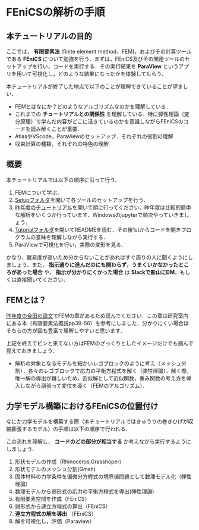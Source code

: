 # FEniCSの解析の手順
## 本チュートリアルの目的
ここでは， __有限要素法__ (finite element method，FEM)，およびその計算ツールである __FEniCS__ について勉強を行う．まずは，FEniCS及びその関連ツールのセットアップを行い，コードを実行する．その実行結果を __ParaView__ というアプリを用いて可視化し，どのような結果になったかを体験してもらう．

本チュートリアルが終了した地点で以下のことが理解できていることが望ましい．
- FEMとはなにか？どのようなアルゴリズムなのかを理解している．
- これまでの __チュートリアルとの関係性__ を理解している．特に弾性理論（変分原理）で学んだ内容がどこに活きているのかを意識しながらFEniCSのコードを読み解くことが重要．
- AtlasやVScode，ParaViewのセットアップ．それぞれの役割の理解
- 収束計算の種類，それぞれの特色の理解

## 概要
本チュートリアルでは以下の順序に沿って行う．
1. FEMについて学ぶ．
1. [Setupフォルダ](https://github.com/SolidMechanicsGroup/Tutorial2023/tree/main/FEniCS/setup#readme)を開いて各ツールのセットアップを行う．
1. [昨年度のチュートリアル](https://github.com/SolidMechanicsGroup/Fenics_yokota)を開いて順に行ってください．昨年度は比較的簡単な解析をいくつか行っています．Windowsのjupyterで順次やっていきましょう．
1. [Tutorialフォルダ](https://github.com/SolidMechanicsGroup/Tutorial2023/tree/main/FEniCS/tutorial1)を開いてREADMEを読む．その後1stからコードを開きプログラムの意味を理解しながら実行する．
1. ParaViewで可視化を行い，実際の変形を見る．

かなり，難易度が高いため分からないことがあればすぐ周りの人に聞くようにしましょう．また， __指示通りに進んだのにも関わらず，うまくいかなかったところがあった場合__ や， __指示が分かりにくかった場合__ は __Slackで影山にDM__，もしくは直接聞いてください．
## FEMとは？
[昨年度の合田の論文](https://github.com/SolidMechanicsGroup/Tutorial2023/blob/main/FEniCS/FEM.pdf)でFEMの章があるため読んでください．この章は研究室内にある本（有限要素法概説pp39-56）を参考にしました．分かりにくい場合はそちらの方が図も豊富で理解しやすいと思います．


上記を終えてピンと来てない方はFEMのざっくりとしたイメージだけでも掴んで覚えておきましょう．

- 解析の対象となるモデルを細かいレゴブロックのように考え（メッシュ分割），各々のレゴブロックで応力の平衡方程式を解く（弾性理論）．解く際，唯一解の導出が難しいため，近似解として近似関数，重み関数の考え方を導入しながら頑張って変位を導く（FEMのアルゴリズム）．

## 力学モデル構築におけるFEniCSの位置付け

なにか力学モデルを構築する際（本チュートリアルではきゅうりの巻きひげが収縮膨張するモデル）の手順は以下の順序で行われる．

この流れを理解し， __コードのどの部分が相当する__ か考えながら実行するようにしましょう．
1. 形状モデルの作成（Rhinoceros,Grasshoper）
1. 形状モデルのメッシュ分割(Gmsh)
1. 固体材料の力学条件を偏微分方程式の境界値問題として数理モデル化（弾性理論）
1. 数理モデルから弱形式の応力の平衡方程式を導出(弾性理論)
1. 有限要素空間を作成（FEniCS）
1. 弱形式から連立方程式の算出（FEniCS）
1.  __連立方程式の解を導出__ （FEniCS）
1. 解を可視化し，評価（Paraview）
